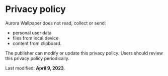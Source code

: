 # Privacy policy

Aurora Wallpaper does not read, collect or send: 
- personal user data
- files from local device
- content from clipboard.

The publisher can modify or update this privacy policy. Users should review this privacy policy periodically.

Last modified: **April 9, 2023**.